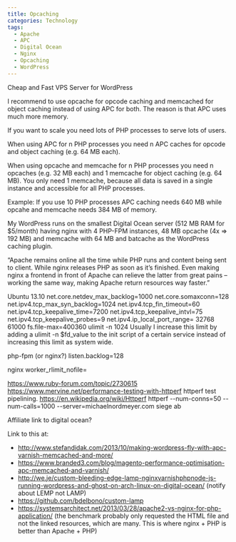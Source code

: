 ```yaml
---
title: Opcaching
categories: Technology
tags:
  - Apache
  - APC
  - Digital Ocean
  - Nginx
  - Opcaching
  - WordPress
---
```

Cheap and Fast VPS Server for WordPress

I recommend to use opcache for opcode caching and memcached for object caching instead of using APC for both. The reason is that APC uses much more memory.

If you want to scale you need lots of PHP processes to serve lots of users.

When using APC for n PHP processes you need n APC caches for opcode and object caching (e.g. 64 MB each).

When using opcache and memcache for n PHP processes you need n opcaches (e.g. 32 MB each) and 1 memcache for object caching (e.g. 64 MB). You only need 1 memcache, because all data is saved in a single instance and accessible for all PHP processes.

Example: If you use 10 PHP processes APC caching needs 640 MB while opcahe and memcache needs 384 MB of memory.

My WordPress runs on the smallest Digital Ocean server (512 MB RAM for $5/month) having nginx with 4 PHP-FPM instances, 48 MB opcache (4x => 192 MB) and memcache with 64 MB and batcache as the WordPress caching plugin.

“Apache remains online all the time while PHP runs and content being sent to client. While nginx releases PHP as soon as it’s finished. Even making nginx a frontend in front of Apache can relieve the latter from great pains – working the same way, making Apache return resources way faster.”

Ubuntu 13.10
net.core.netdev_max_backlog=1000
net.core.somaxconn=128
net.ipv4.tcp_max_syn_backlog=1024
net.ipv4.tcp_fin_timeout=60
net.ipv4.tcp_keepalive_time=7200
net.ipv4.tcp_keepalive_intvl=75
net.ipv4.tcp_keepalive_probes=9
net.ipv4.ip_local_port_range= 32768 61000
fs.file-max=400360
ulimit -n 1024
Usually I increase this limit by adding a ulimit -n $fd_value to the init script of a certain service instead of increasing this limit as system wide.

php-fpm (or nginx?)
listen.backlog=128

nginx
worker_rlimit_nofile=

https://www.ruby-forum.com/topic/2730615
https://www.mervine.net/performance-testing-with-httperf
httperf test pipelining. https://en.wikipedia.org/wiki/Httperf
httperf --num-conns=50 --num-calls=1000 --server=michaelnordmeyer.com
siege
ab

Affiliate link to digital ocean?

Link to this at:

* http://www.stefandidak.com/2013/10/making-wordpress-fly-with-apc-varnish-memcached-and-more/
* https://www.branded3.com/blog/magento-performance-optimisation-apc-memcached-and-varnish/
* http://we.je/custom-bleeding-edge-lamp-nginxvarnishphpnode-js-running-wordpress-and-ghost-on-arch-linux-on-digital-ocean/ (notify about LEMP not LAMP)
* https://github.com/bdelbono/custom-lamp
* https://systemsarchitect.net/2013/03/28/apache2-vs-nginx-for-php-application/ (the benchmark probably only requested the HTML file and not the linked resources, which are many. This is where nginx + PHP is better than Apache + PHP)